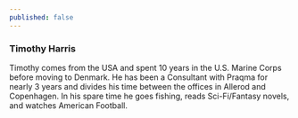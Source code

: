 ```yaml
---
published: false
---
```

### Timothy Harris

Timothy comes from the USA and spent 10 years in the U.S. Marine Corps before moving to Denmark. He has been a Consultant with Praqma for nearly 3 years and divides his time between the offices in Allerod and Copenhagen. In his spare time he goes fishing, reads Sci-Fi/Fantasy novels, and watches American Football.